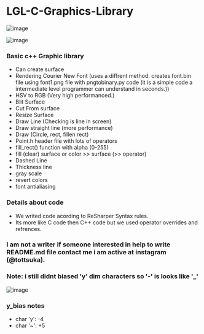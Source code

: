 # LGL-C-Graphics-Library

![image](https://github.com/Duiccni/LGL-C-Graphics-Library/assets/143947543/a68456ea-f5ba-4014-afa5-205cd5048cdc)

![image](https://github.com/Duiccni/LGL-C-Graphics-Library/assets/143947543/87b50951-c0c9-4719-8430-30734a358d21)

### Basic c++ Graphic library
* Can create surface
* Rendering Courier New Font (uses a diffrent method. creates font.bin file using font1.png file with pngtobinary.py code (it is a simple code a intermediate level programmer can understand in seconds.))
* HSV to RGB (Very high performanced.)
* Blit Surface
* Cut From surface
* Resize Surface
* Draw Line (Checking is line in screen)
* Draw straight line (more performance)
* Draw (Circle, rect, fillen rect)
* Point.h header file with lots of operators
* fill_rect() function with alpha (0-255)
* fill (clear) surface or color >> surface (>> operator)
* Dashed Line
* Thickness line
* gray scale
* revert colors
* font antialiasing

### Details about code
* We writed code acording to ReSharper Syntax rules.
* Its more like C code then C++ code but we used operator overrides and refrences.

### I am not a writer if someone interested in help to write README.md file contact me i am active at instagram (@tottsuka).

### Note: i still didnt biased 'y' dim characters so '-' is looks like '_'

![image](https://github.com/Duiccni/LGL-C-Graphics-Library/assets/143947543/7758c362-60f2-4b6a-bfa8-6822ed13805e)

### y_bias notes
* char 'y': -4
* char '~': +5
